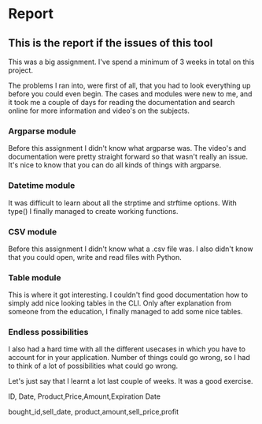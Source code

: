 # Report

## This is the report if the issues of this tool

This was a big assignment. I've spend a minimum of 3 weeks in total on this project.

The problems I ran into, were first of all, that you had to look everything up before you could even begin.
The cases and modules were new to me, and it took me a couple of days for reading the documentation and 
search online for more information and video's on the subjects.

### Argparse module

Before this assignment I didn't know what argparse was. The video's and documentation were pretty straight forward
so that wasn't really an issue. It's nice to know that you can do all kinds of things with argparse.

### Datetime module

It was difficult to learn about all the strptime and strftime options. With type() I finally managed to
create working functions.

### CSV module
Before this assignment I didn't know what a .csv file was. I also didn't know that you could open, write and read files with Python. 

### Table module
This is where it got interesting. I couldn't find good documentation how to simply add nice looking tables in the CLI. Only after explanation from someone from the education, I finally managed to add some nice tables.

### Endless possibilities
I also had a hard time with all the different usecases in which you have to account for in your application. Number of things could go wrong, so I had to think of a lot of possibilities what could go wrong.

Let's just say that I learnt a lot last couple of weeks. It was a good exercise.

ID,        Date,     Product,Price,Amount,Expiration Date

bought_id,sell_date, product,amount,sell_price,profit
